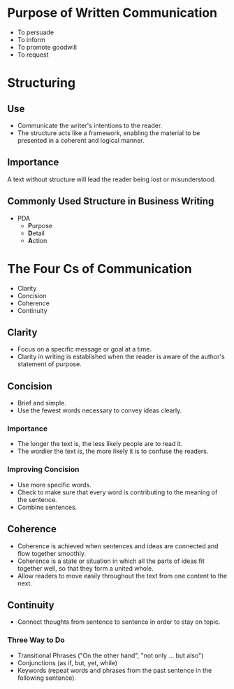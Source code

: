 # Purpose of Written Communication

* To persuade
* To inform
* To promote goodwill
* To request

# Structuring

## Use

* Communicate the writer's intentions to the reader.
* The structure acts like a framework, enabling the material to be presented in a coherent and logical manner.

## Importance

A text without structure will lead the reader being lost or misunderstood.

## Commonly Used Structure in Business Writing

* PDA
  * **P**urpose
  * **D**etail
  * **A**ction

# The Four Cs of Communication

* Clarity
* Concision
* Coherence
* Continuity

## Clarity

* Focus on a specific message or goal at a time.
* Clarity in writing is established when the reader is aware of the author's statement of purpose.

## Concision

* Brief and simple.
* Use the fewest words necessary to convey ideas clearly.

### Importance

* The longer the text is, the less likely people are to read it.
* The wordier the text is, the more likely it is to confuse the readers.

### Improving Concision

* Use more specific words.
* Check to make sure that every word is contributing to the meaning of the sentence.
* Combine sentences.

## Coherence

* Coherence is achieved when sentences and ideas are connected and flow together smoothly.
* Coherence is a state or situation in which all the parts of ideas fit together well, so that they form a united whole.
* Allow readers to move easily throughout the text from one content to the next.

## Continuity

* Connect thoughts from sentence to sentence in order to stay on topic.

### Three Way to Do

* Transitional Phrases ("On the other hand", "not only ... but also")
* Conjunctions (as if, but, yet, while)
* Keywords (repeat words and phrases from the past sentence in the following sentence).